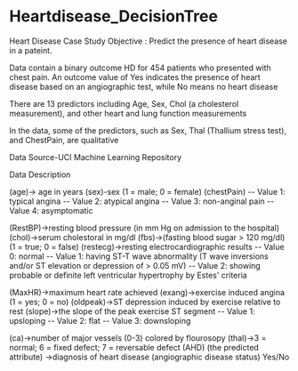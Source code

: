 # Heartdisease_DecisionTree
Heart Disease Case Study
Objective : Predict the presence of heart disease in a pateint.

Data contain a binary outcome HD for 454 patients who presented with chest pain. An outcome value of Yes indicates the presence of heart disease based on an angiographic test, while No means no heart disease

There are 13 predictors including Age, Sex, Chol (a cholesterol measurement), and other heart and lung function measurements

In the data, some of the predictors, such as Sex, Thal (Thallium stress test), and ChestPain, are qualitative

Data Source-UCI Machine Learning Repository

Data Description

(age)-> age in years
(sex)-sex (1 = male; 0 = female)
(chestPain)
-- Value 1: typical angina
-- Value 2: atypical angina
-- Value 3: non-anginal pain
-- Value 4: asymptomatic

(RestBP)->resting blood pressure (in mm Hg on admission to the hospital)
(chol)->serum cholestoral in mg/dl
(fbs)->(fasting blood sugar > 120 mg/dl) (1 = true; 0 = false)
(restecg)->resting electrocardiographic results
-- Value 0: normal
-- Value 1: having ST-T wave abnormality (T wave inversions and/or ST elevation or depression of > 0.05 mV)
-- Value 2: showing probable or definite left ventricular hypertrophy by Estes' criteria

(MaxHR)->maximum heart rate achieved
(exang)->exercise induced angina (1 = yes; 0 = no)
(oldpeak)->ST depression induced by exercise relative to rest
(slope)->the slope of the peak exercise ST segment
-- Value 1: upsloping
-- Value 2: flat
-- Value 3: downsloping

(ca)->number of major vessels (0-3) colored by flourosopy
(thal)->3 = normal; 6 = fixed defect; 7 = reversable defect
(AHD) (the predicted attribute) ->diagnosis of heart disease (angiographic disease status) Yes/No
